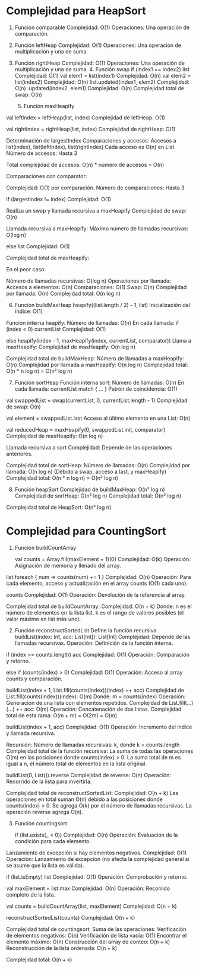 # Complejidad para HeapSort

1. Función comparable
   Complejidad: O(1)
   Operaciones: Una operación de comparación.
2. Función leftHeap
    Complejidad: O(1)
    Operaciones: Una operación de multiplicación y una de suma.
3. Función rightHeap
    Complejidad: O(1)
    Operaciones: Una operación de multiplicación y una de suma.
   4. Función swap
      if (index1 == index2) list
       Complejidad: O(1)
      val elem1 = list(index1)
      Complejidad: O(n)
      val elem2 = list(index2)
       Complejidad: O(n)
      list.updated(index1, elem2)
       Complejidad: O(n)
      .updated(index2, elem1)
       Complejidad: O(n)
      Complejidad total de swap: O(n)

   5. Función maxHeapify


 val leftIndex = leftHeap(list, index)
Complejidad de leftHeap: O(1)

 val rightIndex = rightHeap(list, index)
Complejidad de rightHeap: O(1)

 Determinación de largestIndex
Comparaciones y accesos:
Accesos a list(index), list(leftIndex), list(rightIndex)
Cada acceso es O(n) en List.
Número de accesos: Hasta 3

Total complejidad de accesos: O(n) * número de accesos = O(n)


Comparaciones con comparator:

Complejidad: O(1) por comparación.
Número de comparaciones: Hasta 3

 if (largestIndex != index)
Complejidad: O(1)

 Realiza un swap y llamada recursiva a maxHeapify
Complejidad de swap: O(n)

Llamada recursiva a maxHeapify:
Máximo número de llamadas recursivas: O(log n)

 else list
Complejidad: O(1)

Complejidad total de maxHeapify:

En el peor caso:

Número de llamadas recursivas: O(log n)
Operaciones por llamada:
Accesos a elementos: O(n)
Comparaciones: O(1)
Swap: O(n)
Complejidad por llamada: O(n)
Complejidad total: O(n log n)


 6. Función buildMaxHeap
     heapify((list.length / 2) - 1, list)
 Inicialización del índice: O(1)

   Función interna heapify:
Número de llamadas: O(n)
En cada llamada:
if (index < 0) currentList
Complejidad: O(1)

 else heapify(index - 1, maxHeapify(index, currentList, comparator))
Llama a maxHeapify:
Complejidad de maxHeapify: O(n log n) 

Complejidad total de buildMaxHeap:
Número de llamadas a maxHeapify: O(n)
Complejidad por llamada a maxHeapify: O(n log n)
Complejidad total: O(n * n log n) = O(n² log n)

7. Función sortHeap
   Función interna sort:
Número de llamadas: O(n)
En cada llamada:
 currentList match { ... }
Patrón de coincidencia: O(1)

 val swappedList = swap(currentList, 0, currentList.length - 1)
Complejidad de swap: O(n)

 val element = swappedList.last
Acceso al último elemento en una List: O(n)

 val reducedHeap = maxHeapify(0, swappedList.init, comparator)
Complejidad de maxHeapify: O(n log n)

 Llamada recursiva a sort
Complejidad: Depende de las operaciones anteriores.


Complejidad total de sortHeap:
Número de llamadas: O(n)
Complejidad por llamada: O(n log n)
(Debido a swap, acceso a last, y maxHeapify)
Complejidad total: O(n * n log n) = O(n² log n)

8. Función heapSort
   Complejidad de buildMaxHeap: O(n² log n)
   Complejidad de sortHeap: O(n² log n)
   Complejidad total: O(n² log n)

Complejidad total de HeapSort: O(n² log n)


 # Complejidad para CountingSort

1. Función buildCountArray

    val counts = Array.fill(maxElement + 1)(0)
Complejidad: O(k)
Operación: Asignación de memoria y llenado del array.

 list.foreach { num => counts(num) += 1 }
Complejidad: O(n)
Operación: Para cada elemento, acceso y actualización en el array counts (O(1) cada uno).

 counts
Complejidad: O(1)
Operación: Devolución de la referencia al array.

Complejidad total de buildCountArray:
Complejidad: O(n + k)
Donde:
n es el número de elementos en la lista list.
k es el rango de valores posibles (el valor máximo en list más uno).


2. Función reconstructSortedList
   Define la función recursiva buildList(index: Int, acc: List[Int]): List[Int]
Complejidad: Depende de las llamadas recursivas.
Operación: Definición de la función interna.

 if (index >= counts.length) acc
Complejidad: O(1)
Operación: Comparación y retorno.

 else if (counts(index) > 0)
Complejidad: O(1)
Operación: Acceso al array counts y comparación.

 buildList(index + 1, List.fill(counts(index))(index) ++ acc)
Complejidad de List.fill(counts(index))(index): O(m)
Donde: m = counts(index)
Operación: Generación de una lista con elementos repetidos.
Complejidad de List.fill(...)(...) ++ acc: O(m)
Operación: Concatenación de dos listas.
Complejidad total de esta rama: O(m + m) = O(2m) = O(m)

 buildList(index + 1, acc)
Complejidad: O(1)
Operación: Incremento del índice y llamada recursiva.

Recursión:
Número de llamadas recursivas: k, donde k = counts.length
Complejidad total de la función recursiva:
La suma de todas las operaciones O(m) en las posiciones donde counts(index) > 0.
La suma total de m es igual a n, el número total de elementos en la lista original.

 buildList(0, List()).reverse
Complejidad de reverse: O(n)
Operación: Recorrido de la lista para invertirla.


Complejidad total de reconstructSortedList:
Complejidad: O(n + k)
Las operaciones en total suman O(n) debido a las posiciones donde counts(index) > 0.
Se agrega O(k) por el número de llamadas recursivas.
La operación reverse agrega O(n).


3. Función countingsort

    if (list.exists(_ < 0))
Complejidad: O(n)
Operación: Evaluación de la condición para cada elemento.

Lanzamiento de excepción si hay elementos negativos.
Complejidad: O(1)
Operación: Lanzamiento de excepción (no afecta la complejidad general si se asume que la lista es válida).

 if (list.isEmpty) list
Complejidad: O(1)
Operación: Comprobación y retorno.

 val maxElement = list.max
Complejidad: O(n)
Operación: Recorrido completo de la lista.

 val counts = buildCountArray(list, maxElement)
Complejidad: O(n + k)

reconstructSortedList(counts)
Complejidad: O(n + k)

Complejidad total de countingsort:
Suma de las operaciones:
Verificación de elementos negativos: O(n)
Verificación de lista vacía: O(1)
Encontrar el elemento máximo: O(n)
Construcción del array de conteo: O(n + k)
Reconstrucción de la lista ordenada: O(n + k)

Complejidad total:
O(n + k)












